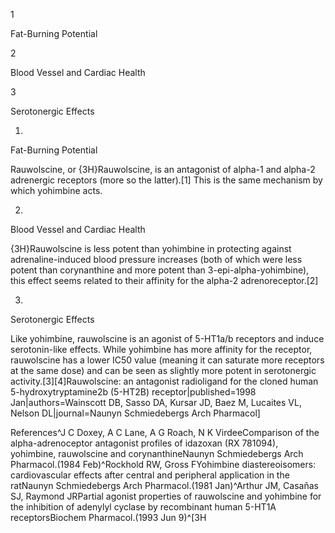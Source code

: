 1

Fat\-Burning Potential

2

Blood Vessel and Cardiac Health

3

Serotonergic Effects

1.

Fat\-Burning Potential

Rauwolscine, or {3H}Rauwolscine, is an antagonist of alpha\-1 and alpha\-2 adrenergic receptors (more so the latter).\[1] This is the same mechanism by which yohimbine acts.

2.

Blood Vessel and Cardiac Health

{3H}Rauwolscine is less potent than yohimbine in protecting against adrenaline\-induced blood pressure increases (both of which were less potent than corynanthine and more potent than 3\-epi\-alpha\-yohimbine), this effect seems related to their affinity for the alpha\-2 adrenoreceptor.\[2]

3.

Serotonergic Effects

Like yohimbine, rauwolscine is an agonist of 5\-HT1a/b receptors and induce serotonin\-like effects. While yohimbine has more affinity for the receptor, rauwolscine has a lower IC50 value (meaning it can saturate more receptors at the same dose) and can be seen as slightly more potent in serotonergic activity.\[3]\[4]Rauwolscine: an antagonist radioligand for the cloned human 5\-hydroxytryptamine2b (5\-HT2B) receptor\|published\=1998 Jan\|authors\=Wainscott DB, Sasso DA, Kursar JD, Baez M, Lucaites VL, Nelson DL\|journal\=Naunyn Schmiedebergs Arch Pharmacol]

References^J C Doxey, A C Lane, A G Roach, N K VirdeeComparison of the alpha\-adrenoceptor antagonist profiles of idazoxan (RX 781094\), yohimbine, rauwolscine and corynanthineNaunyn Schmiedebergs Arch Pharmacol.(1984 Feb)^Rockhold RW, Gross FYohimbine diastereoisomers: cardiovascular effects after central and peripheral application in the ratNaunyn Schmiedebergs Arch Pharmacol.(1981 Jan)^Arthur JM, Casañas SJ, Raymond JRPartial agonist properties of rauwolscine and yohimbine for the inhibition of adenylyl cyclase by recombinant human 5\-HT1A receptorsBiochem Pharmacol.(1993 Jun 9)^\[3H